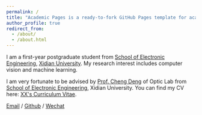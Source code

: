 ```yaml
---
permalink: /
title: "Academic Pages is a ready-to-fork GitHub Pages template for academic personal websites"
author_profile: true
redirect_from: 
  - /about/
  - /about.html
---
```


I am a first-year postgraduate student from [School of Electronic Engineering](https://see.xidian.edu.cn/), [Xidian University](https://en.xidian.edu.cn/). My research interest includes computer vision and machine learning.

I am very fortunate to be advised by [Prof. Cheng Deng](https://web.xidian.edu.cn/chd) of Optic Lab from [School  of Electronic Engineering](https://see.xidian.edu.cn/), Xidian University. 
You can find my CV here: [XX's Curriculum Vitae](../assets/Curriculum_Vitae.pdf).

[Email](mailto:xuzirui@stu.xidian.edu.cn) / [Github](https://github.com/ZiruiXu-XDU) / [Wechat](../images/wechat.jpg)
